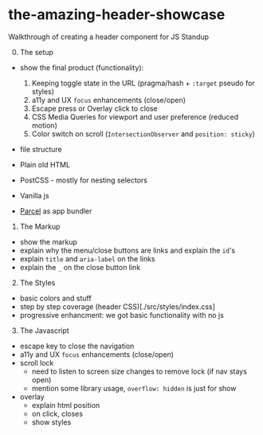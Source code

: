 # the-amazing-header-showcase

Walkthrough of creating a header component for JS Standup

0. The setup

- show the final product (functionality):

  1. Keeping toggle state in the URL (pragma/hash + `:target` pseudo for styles)
  2. a11y and UX `focus` enhancements (close/open)
  3. Escape press or Overlay click to close
  4. CSS Media Queries for viewport and user preference (reduced motion)
  5. Color switch on scroll (`IntersectionObserver` and `position: sticky`)

- file structure
- Plain old HTML
- PostCSS - mostly for nesting selectors
- Vanilla js
- [Parcel](https://parceljs.org/) as app bundler

1. The Markup

- show the markup
- explain why the menu/close buttons are links and explain the `id`'s
- explain `title` and `aria-label` on the links
- explain the `_` on the close button link

2. The Styles

- basic colors and stuff
- step by step coverage (header CSS)[./src/styles/index.css]
- progressive enhancment: we got basic functionality with no js

3. The Javascript

- escape key to close the navigation
- a11y and UX `focus` enhancements (close/open)
- scroll lock
  - need to listen to screen size changes to remove lock (if nav stays open)
  - mention some library usage, `overflow: hidden` is just for show
- overlay
  - explain html position
  - on click, closes
  - show styles
